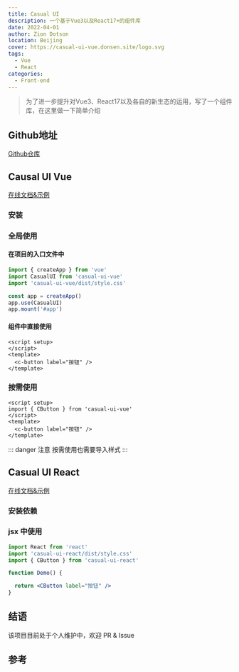 ```yaml
---
title: Casual UI
description: 一个基于Vue3以及React17+的组件库
date: 2022-04-01
author: Zion Dotson
location: Beijing
cover: https://casual-ui-vue.donsen.site/logo.svg
tags:
  - Vue
  - React
categories:
  - Front-end
---
```


> 为了进一步提升对Vue3、React17以及各自的新生态的运用，写了一个组件库，在这里做一下简单介绍

<!-- more -->

## Github地址

[Github仓库](https://github.com/Blackman99/casual-ui)

## Causal UI Vue

[在线文档&示例](https://casual-ui-vue.donsen.site)

### 安装

<Util-InstallPackage package-name="casual-ui-vue" />

### 全局使用

#### 在项目的入口文件中

```js
import { createApp } from 'vue'
import CasualUI from 'casual-ui-vue'
import 'casual-ui-vue/dist/style.css'

const app = createApp()
app.use(CasualUI)
app.mount('#app')
```

#### 组件中直接使用

```vue
<script setup>
</script>
<template>
  <c-button label="按钮" />
</template>
```
### 按需使用

```vue
<script setup>
import { CButton } from 'casual-ui-vue'
</script>
<template>
  <c-button label="按钮" />
</template>
```

::: danger 注意
按需使用也需要导入样式
:::

## Casual UI React

[在线文档&示例](https://casual-ui-react.donsen.site)

### 安装依赖

<Util-InstallPackage package-name="casual-ui-react" />

### jsx 中使用

```jsx
import React from 'react'
import 'casual-ui-react/dist/style.css'
import { CButton } from 'casual-ui-react'

function Demo() {

  return <CButton label="按钮" />
}
```

## 结语

该项目目前处于个人维护中，欢迎 PR & Issue

## 参考
